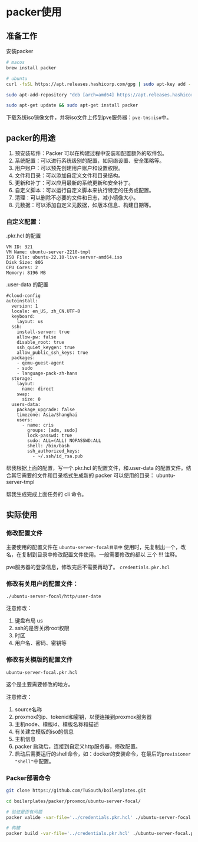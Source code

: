 # packer使用

## 准备工作

安装packer

```bash
# macos
brew install packer

# ubuntu
curl -fsSL https://apt.releases.hashicorp.com/gpg | sudo apt-key add -

sudo apt-add-repository "deb [arch=amd64] https://apt.releases.hashicorp.com $(lsb_release -cs) main"

sudo apt-get update && sudo apt-get install packer

```

下载系统iso镜像文件，并将iso文件上传到pve服务器：`pve-tns:iso`中。


## packer的用途

1. 预安装软件：Packer 可以在构建过程中安装和配置额外的软件包。
2. 系统配置：可以进行系统级别的配置，如网络设置、安全策略等。
3. 用户账户：可以预先创建用户账户和设置权限。
4. 文件和目录：可以添加自定义文件和目录结构。
5. 更新和补丁：可以应用最新的系统更新和安全补丁。
6. 自定义脚本：可以运行自定义脚本来执行特定的任务或配置。
7. 清理：可以删除不必要的文件和日志，减小镜像大小。
8. 元数据：可以添加自定义元数据，如版本信息、构建日期等。

### 自定义配置：

.pkr.hcl 的配置

```ubuntu-server-2210.pkr.hcl
VM ID: 321
VM Name: ubuntu-server-2210-tmpl
ISO File: ubuntu-22.10-live-server-amd64.iso
Disk Size: 80G
CPU Cores: 2
Memory: 8196 MB
```

.user-data 的配置

```user-data
#cloud-config
autoinstall:
  version: 1
  locale: en_US, zh_CN.UTF-8
  keyboard:
    layout: us
  ssh:
    install-server: true
    allow-pw: false
    disable_root: true
    ssh_quiet_keygen: true
    allow_public_ssh_keys: true
  packages:
    - qemu-guest-agent
    - sudo
    - language-pack-zh-hans
  storage:
    layout:
      name: direct
    swap:
      size: 0
  users-data:
    package_upgrade: false
    timezone: Asia/Shanghai
    users:  
      - name: cris
        groups: [adm, sudo]
        lock-passwd: true
        sudo: ALL=(ALL) NOPASSWD:ALL
        shell: /bin/bash
        ssh_authorized_keys:
          - ~/.ssh/id_rsa.pub
```

帮我根据上面的配置，写一个.pkr.hcl 的配置文件，和.user-data 的配置文件。结合其它需要的文件和目录格式生成新的 packer 可以使用的目录： ubuntu-server-tmpl

帮我生成完成上面任务的 cli 命令。

## 实际使用

### 修改配置文件

主要使用的配置文件在
`ubuntu-server-focal目录中`
使用时，先复制出一个，改名，在复制到目录中修改配置文件使用。一般需要修改的都以 三个 !!! 注释。

pve服务器的登录信息，修改完后不需要再动了。
`credentials.pkr.hcl`

### 修改有关用户的配置文件：

`./ubuntu-server-focal/http/user-date`

注意修改：

1. 键盘布局 us
2. ssh的是否关闭root权限
3. 时区
4. 用户名、密码、密钥等

### 修改有关模版的配置文件

`ubuntu-server-focal.pkr.hcl`

这个是主要需要修改的地方。

注意修改：

1. source名称
2. proxmox的ip、tokenid和密钥，以便连接到proxmox服务器
3. 主机node、模版id、模版名称和描述
4. 有关建立模版的iso的信息
5. 主机信息
6. packer 启动后，连接到自定义http服务器，修改配置。
7. 启动后需要运行的shell命令，如：docker的安装命令，在最后的`provisioner "shell"`中配置。

### Packer部署命令

```bash
git clone https://github.com/TuSouth/boilerplates.git

cd boilerplates/packer/proxmox/ubuntu-server-focal/

# 验证是否有问题
packer valide -var-file='../credentials.pkr.hcl' ./ubuntu-server-focal.pkr.hcl

# 构建
packer build -var-file='../credentials.pkr.hcl' ./ubuntu-server-focal.pkr.hcl
```

